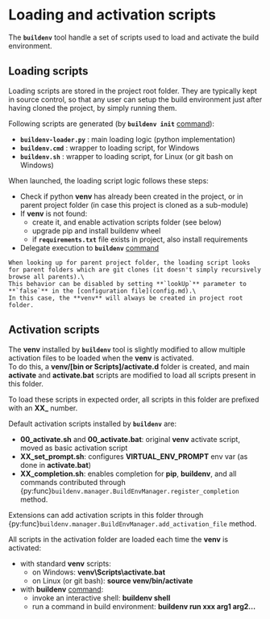 # Loading and activation scripts

The **`buildenv`** tool handle a set of scripts used to load and activate the build environment.

## Loading scripts

Loading scripts are stored in the project root folder. They are typically kept in source control, so that any user can setup the build environment just after having cloned the project, by simply running them.

Following scripts are generated (by **`buildenv init`** [command](cli.md)):
* **`buildenv-loader.py`** : main loading logic (python implementation)
* **`buildenv.cmd`** : wrapper to loading script, for Windows
* **`buildenv.sh`** : wrapper to loading script, for Linux (or git bash on Windows)

When launched, the loading script logic follows these steps:
* Check if python **venv** has already been created in the project, or in parent project folder (in case this project is cloned as a sub-module)
* If **venv** is not found:
    * create it, and enable activation scripts folder (see below)
    * upgrade pip and install buildenv wheel
    * if **`requirements.txt`** file exists in project, also install requirements
* Delegate execution to **`buildenv`** [command](cli.md)

```{note}
When looking up for parent project folder, the loading script looks for parent folders which are git clones (it doesn't simply recursively browse all parents).\
This behavior can be disabled by setting **`lookUp`** parameter to **`false`** in the [configuration file](config.md).\
In this case, the **venv** will always be created in project root folder.
```

## Activation scripts

The **venv** installed by **`buildenv`** tool is slightly modified to allow multiple activation files to be loaded when the **venv** is activated.\
To do this, a **venv/\[bin or Scripts\]/activate.d** folder is created, and main **activate** and **activate.bat** scripts are modified to load all scripts present in this folder.

To load these scripts in expected order, all scripts in this folder are prefixed with an **XX_** number.

Default activation scripts installed by **`buildenv`** are:
* **00_activate.sh** and **00_activate.bat**: original **venv** activate script, moved as basic activation script
* **XX_set_prompt.sh**: configures **VIRTUAL_ENV_PROMPT** env var (as done in **activate.bat**)
* **XX_completion.sh**: enables completion for **pip**, **buildenv**, and all commands contributed through {py:func}`buildenv.manager.BuildEnvManager.register_completion` method.

Extensions can add activation scripts in this folder through {py:func}`buildenv.manager.BuildEnvManager.add_activation_file` method.

All scripts in the activation folder are loaded each time the **venv** is activated:
* with standard **venv** scripts:
    * on Windows: **venv\Scripts\activate.bat**
    * on Linux (or git bash): **source venv/bin/activate**
* with **buildenv** [command](cli.md):
    * invoke an interactive shell: **buildenv shell**
    * run a command in build environment: **buildenv run xxx arg1 arg2...**
